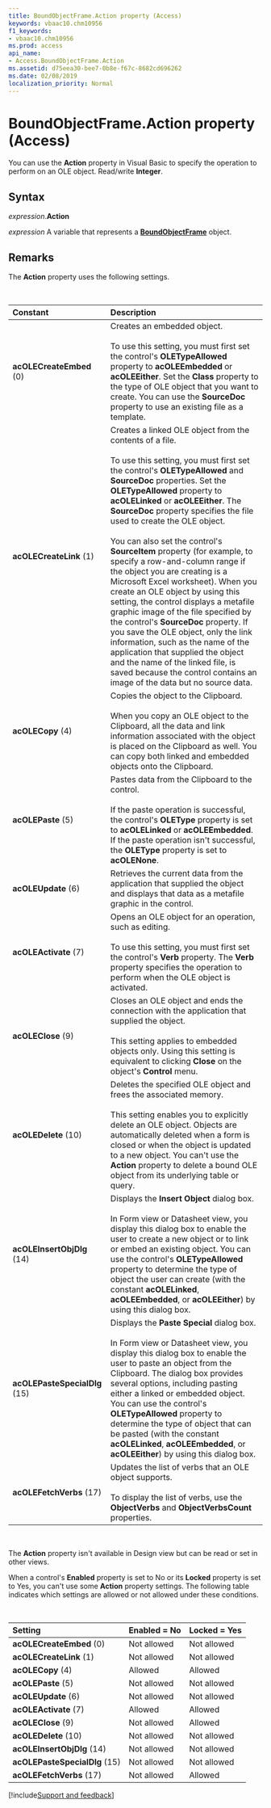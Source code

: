 ```yaml
---
title: BoundObjectFrame.Action property (Access)
keywords: vbaac10.chm10956
f1_keywords:
- vbaac10.chm10956
ms.prod: access
api_name:
- Access.BoundObjectFrame.Action
ms.assetid: d75eea30-bee7-0b8e-f67c-8682cd696262
ms.date: 02/08/2019
localization_priority: Normal
---
```



# BoundObjectFrame.Action property (Access)

You can use the **Action** property in Visual Basic to specify the operation to perform on an OLE object. Read/write **Integer**.


## Syntax

_expression_.**Action**

_expression_ A variable that represents a **[BoundObjectFrame](Access.BoundObjectFrame.md)** object.


## Remarks

The **Action** property uses the following settings.

<br/>

|Constant|Description|
|:-----|:-----|
|**acOLECreateEmbed** (0)|Creates an embedded object.<br/><br/>To use this setting, you must first set the control's **OLETypeAllowed** property to **acOLEEmbedded** or **acOLEEither**. Set the **Class** property to the type of OLE object that you want to create. You can use the **SourceDoc** property to use an existing file as a template.|
|**acOLECreateLink** (1)|Creates a linked OLE object from the contents of a file.<br/><br/>To use this setting, you must first set the control's **OLETypeAllowed** and **SourceDoc** properties. Set the **OLETypeAllowed** property to **acOLELinked** or **acOLEEither**. The **SourceDoc** property specifies the file used to create the OLE object.<br/><br/>You can also set the control's **SourceItem** property (for example, to specify a row-and-column range if the object you are creating is a Microsoft Excel worksheet). When you create an OLE object by using this setting, the control displays a metafile graphic image of the file specified by the control's **SourceDoc** property. If you save the OLE object, only the link information, such as the name of the application that supplied the object and the name of the linked file, is saved because the control contains an image of the data but no source data.|
|**acOLECopy** (4)|Copies the object to the Clipboard.<br/><br/>When you copy an OLE object to the Clipboard, all the data and link information associated with the object is placed on the Clipboard as well. You can copy both linked and embedded objects onto the Clipboard. |
|**acOLEPaste** (5)|Pastes data from the Clipboard to the control.<br/><br/>If the paste operation is successful, the control's **OLEType** property is set to **acOLELinked** or **acOLEEmbedded**. If the paste operation isn't successful, the **OLEType** property is set to **acOLENone**.|
|**acOLEUpdate** (6)|Retrieves the current data from the application that supplied the object and displays that data as a metafile graphic in the control.|
|**acOLEActivate** (7)|Opens an OLE object for an operation, such as editing.<br/><br/>To use this setting, you must first set the control's **Verb** property. The **Verb** property specifies the operation to perform when the OLE object is activated.|
|**acOLEClose** (9)|Closes an OLE object and ends the connection with the application that supplied the object.<br/><br/>This setting applies to embedded objects only. Using this setting is equivalent to clicking **Close** on the object's **Control** menu.|
|**acOLEDelete** (10)|Deletes the specified OLE object and frees the associated memory.<br/><br/>This setting enables you to explicitly delete an OLE object. Objects are automatically deleted when a form is closed or when the object is updated to a new object. You can't use the **Action** property to delete a bound OLE object from its underlying table or query.|
|**acOLEInsertObjDlg** (14)|Displays the **Insert Object** dialog box.<br/><br/>In Form view or Datasheet view, you display this dialog box to enable the user to create a new object or to link or embed an existing object. You can use the control's **OLETypeAllowed** property to determine the type of object the user can create (with the constant **acOLELinked**, **acOLEEmbedded**, or **acOLEEither**) by using this dialog box.|
|**acOLEPasteSpecialDlg** (15)|Displays the **Paste Special** dialog box.<br/><br/>In Form view or Datasheet view, you display this dialog box to enable the user to paste an object from the Clipboard. The dialog box provides several options, including pasting either a linked or embedded object. You can use the control's **OLETypeAllowed** property to determine the type of object that can be pasted (with the constant **acOLELinked**, **acOLEEmbedded**, or **acOLEEither**) by using this dialog box.|
|**acOLEFetchVerbs** (17)|Updates the list of verbs that an OLE object supports.<br/><br/>To display the list of verbs, use the **ObjectVerbs** and **ObjectVerbsCount** properties.|

<br/>

The **Action** property isn't available in Design view but can be read or set in other views.

When a control's **Enabled** property is set to No or its **Locked** property is set to Yes, you can't use some **Action** property settings. The following table indicates which settings are allowed or not allowed under these conditions.

<br/>

|Setting|Enabled = No|Locked = Yes|
|:-----|:-----|:-----|
|**acOLECreateEmbed** (0)|Not allowed|Not allowed|
|**acOLECreateLink** (1)|Not allowed|Not allowed|
|**acOLECopy** (4)|Allowed|Allowed|
|**acOLEPaste** (5)|Not allowed|Not allowed|
|**acOLEUpdate** (6)|Not allowed|Not allowed|
|**acOLEActivate** (7)|Allowed|Allowed|
|**acOLEClose** (9)|Not allowed|Allowed|
|**acOLEDelete** (10)|Not allowed|Not allowed|
|**acOLEInsertObjDlg** (14)|Not allowed|Not allowed|
|**acOLEPasteSpecialDlg** (15)|Not allowed|Not allowed|
|**acOLEFetchVerbs** (17)|Not allowed|Allowed|



[!include[Support and feedback](~/includes/feedback-boilerplate.md)]